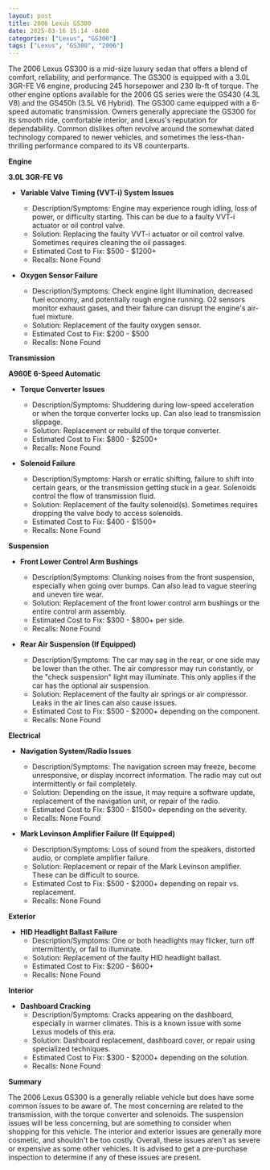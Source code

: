 ```yaml
---
layout: post
title: 2006 Lexus GS300
date: 2025-03-16 15:14 -0400
categories: ["Lexus", "GS300"]
tags: ["Lexus", "GS300", "2006"]
---
```

The 2006 Lexus GS300 is a mid-size luxury sedan that offers a blend of comfort, reliability, and performance. The GS300 is equipped with a 3.0L 3GR-FE V6 engine, producing 245 horsepower and 230 lb-ft of torque. The other engine options available for the 2006 GS series were the GS430 (4.3L V8) and the GS450h (3.5L V6 Hybrid). The GS300 came equipped with a 6-speed automatic transmission. Owners generally appreciate the GS300 for its smooth ride, comfortable interior, and Lexus's reputation for dependability. Common dislikes often revolve around the somewhat dated technology compared to newer vehicles, and sometimes the less-than-thrilling performance compared to its V8 counterparts.

**Engine**

**3.0L 3GR-FE V6**

* **Variable Valve Timing (VVT-i) System Issues**
    * Description/Symptoms: Engine may experience rough idling, loss of power, or difficulty starting. This can be due to a faulty VVT-i actuator or oil control valve.
    * Solution: Replacing the faulty VVT-i actuator or oil control valve. Sometimes requires cleaning the oil passages.
    * Estimated Cost to Fix: $500 - $1200+
    * Recalls: None Found

* **Oxygen Sensor Failure**
    * Description/Symptoms: Check engine light illumination, decreased fuel economy, and potentially rough engine running. O2 sensors monitor exhaust gases, and their failure can disrupt the engine's air-fuel mixture.
    * Solution: Replacement of the faulty oxygen sensor.
    * Estimated Cost to Fix: $200 - $500
    * Recalls: None Found

**Transmission**

**A960E 6-Speed Automatic**

* **Torque Converter Issues**
    * Description/Symptoms: Shuddering during low-speed acceleration or when the torque converter locks up. Can also lead to transmission slippage.
    * Solution: Replacement or rebuild of the torque converter.
    * Estimated Cost to Fix: $800 - $2500+
    * Recalls: None Found

* **Solenoid Failure**
    * Description/Symptoms: Harsh or erratic shifting, failure to shift into certain gears, or the transmission getting stuck in a gear. Solenoids control the flow of transmission fluid.
    * Solution: Replacement of the faulty solenoid(s). Sometimes requires dropping the valve body to access solenoids.
    * Estimated Cost to Fix: $400 - $1500+
    * Recalls: None Found

**Suspension**

* **Front Lower Control Arm Bushings**
    * Description/Symptoms: Clunking noises from the front suspension, especially when going over bumps. Can also lead to vague steering and uneven tire wear.
    * Solution: Replacement of the front lower control arm bushings or the entire control arm assembly.
    * Estimated Cost to Fix: $300 - $800+ per side.
    * Recalls: None Found

* **Rear Air Suspension (If Equipped)**
    * Description/Symptoms: The car may sag in the rear, or one side may be lower than the other. The air compressor may run constantly, or the "check suspension" light may illuminate. This only applies if the car has the optional air suspension.
    * Solution: Replacement of the faulty air springs or air compressor. Leaks in the air lines can also cause issues.
    * Estimated Cost to Fix: $500 - $2000+ depending on the component.
    * Recalls: None Found

**Electrical**

* **Navigation System/Radio Issues**
    * Description/Symptoms: The navigation screen may freeze, become unresponsive, or display incorrect information. The radio may cut out intermittently or fail completely.
    * Solution: Depending on the issue, it may require a software update, replacement of the navigation unit, or repair of the radio.
    * Estimated Cost to Fix: $300 - $1500+ depending on the severity.
    * Recalls: None Found

* **Mark Levinson Amplifier Failure (If Equipped)**
    * Description/Symptoms: Loss of sound from the speakers, distorted audio, or complete amplifier failure.
    * Solution: Replacement or repair of the Mark Levinson amplifier. These can be difficult to source.
    * Estimated Cost to Fix: $500 - $2000+ depending on repair vs. replacement.
    * Recalls: None Found

**Exterior**

* **HID Headlight Ballast Failure**
    * Description/Symptoms: One or both headlights may flicker, turn off intermittently, or fail to illuminate.
    * Solution: Replacement of the faulty HID headlight ballast.
    * Estimated Cost to Fix: $200 - $600+
    * Recalls: None Found

**Interior**

* **Dashboard Cracking**
    * Description/Symptoms: Cracks appearing on the dashboard, especially in warmer climates. This is a known issue with some Lexus models of this era.
    * Solution: Dashboard replacement, dashboard cover, or repair using specialized techniques.
    * Estimated Cost to Fix: $300 - $2000+ depending on the solution.
    * Recalls: None Found

**Summary**

The 2006 Lexus GS300 is a generally reliable vehicle but does have some common issues to be aware of. The most concerning are related to the transmission, with the torque converter and solenoids. The suspension issues will be less concerning, but are something to consider when shopping for this vehicle. The interior and exterior issues are generally more cosmetic, and shouldn't be too costly. Overall, these issues aren't as severe or expensive as some other vehicles. It is advised to get a pre-purchase inspection to determine if any of these issues are present.

